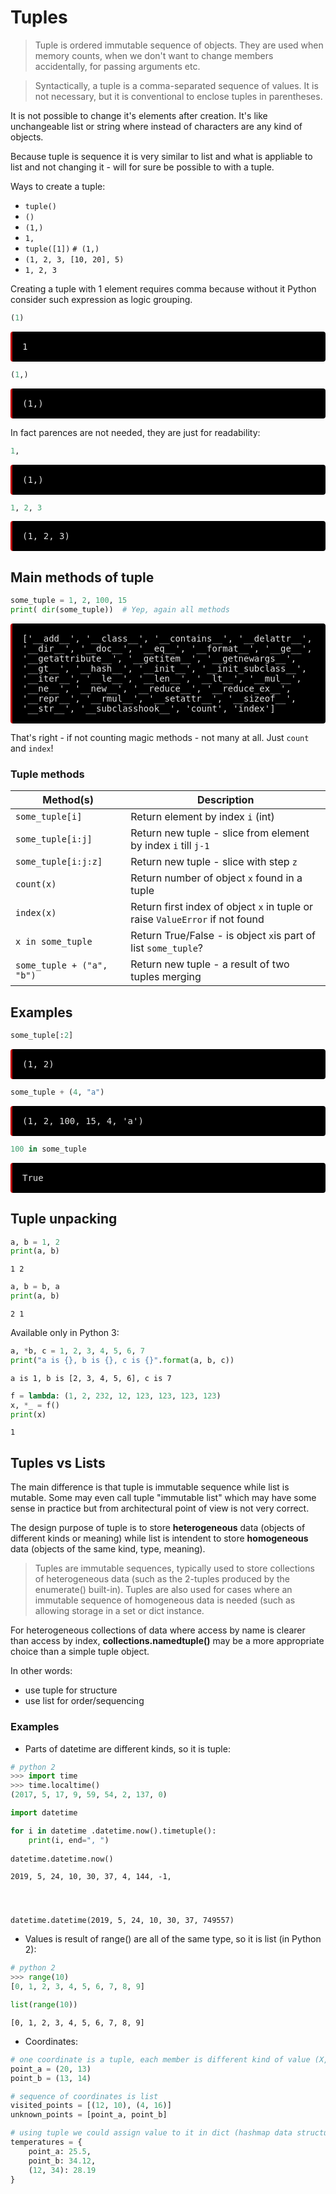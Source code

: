 # Tuples

> Tuple is ordered immutable sequence of objects. They are used when memory counts, when we don't want to change members accidentally, for passing arguments etc.

> Syntactically, a tuple is a comma-separated sequence of values. It is not necessary, but it is conventional to enclose tuples in parentheses.

It is not possible to change it's elements after creation. It's like unchangeable list or string where instead of characters are any kind of objects.

Because tuple is sequence it is very similar to list and what is appliable to list and not changing it - will for sure be possible to with a tuple.

Ways to create a tuple:
* ```tuple()```
* ```()```
* ```(1,)```
* `1,`
* `tuple([1])`  `# (1,)`
* ```(1, 2, 3, [10, 20], 5)```
* `1, 2, 3`

Creating a tuple with 1 element requires comma because without it Python consider such expression as logic grouping.


```python
(1)
```




<div><span style="display:block; white-space: pre-wrap; padding:16px; background-color: #000; color: #e2e2e2; font-family: Hack, Consolas, Menlo, Mono, monospace; border-left: .25em solid #bc0000; border-radius: 4px;">1</span></div>




```python
(1,)  
```




<div><span style="display:block; white-space: pre-wrap; padding:16px; background-color: #000; color: #e2e2e2; font-family: Hack, Consolas, Menlo, Mono, monospace; border-left: .25em solid #bc0000; border-radius: 4px;">(1,)</span></div>



In fact parences are not needed, they are just for readability:


```python
1,
```




<div><span style="display:block; white-space: pre-wrap; padding:16px; background-color: #000; color: #e2e2e2; font-family: Hack, Consolas, Menlo, Mono, monospace; border-left: .25em solid #bc0000; border-radius: 4px;">(1,)</span></div>




```python
1, 2, 3
```




<div><span style="display:block; white-space: pre-wrap; padding:16px; background-color: #000; color: #e2e2e2; font-family: Hack, Consolas, Menlo, Mono, monospace; border-left: .25em solid #bc0000; border-radius: 4px;">(1, 2, 3)</span></div>



## Main methods of tuple


```python
some_tuple = 1, 2, 100, 15
print( dir(some_tuple))  # Yep, again all methods
```

<div><span style="display:block; white-space: pre-wrap; padding:16px; background-color: #000; color: #e2e2e2; font-family: Hack, Consolas, Menlo, Mono, monospace; border-left: .25em solid #bc0000; border-radius: 4px;">['__add__', '__class__', '__contains__', '__delattr__', '__dir__', '__doc__', '__eq__', '__format__', '__ge__', '__getattribute__', '__getitem__', '__getnewargs__', '__gt__', '__hash__', '__init__', '__init_subclass__', '__iter__', '__le__', '__len__', '__lt__', '__mul__', '__ne__', '__new__', '__reduce__', '__reduce_ex__', '__repr__', '__rmul__', '__setattr__', '__sizeof__', '__str__', '__subclasshook__', 'count', 'index']</span></div>


That's right - if not counting magic methods - not many at all. Just ```count``` and ```index```!

### Tuple methods

| Method(s)               |  Description                                                                              |
|-------------------------|-------------------------------------------------------------------------------------------|
| ```some_tuple[i]```     | Return element by index ```i``` (int)
| ```some_tuple[i:j]```   | Return new tuple - slice from element by index ```i``` till ```j-1```
| ```some_tuple[i:j:z]```  | Return new tuple - slice with step ```z```
| ```count(x)```          | Return number of object ```x``` found in a tuple
| ```index(x)```          | Return first index of object ```x``` in tuple or raise `ValueError` if not found
| ```x in some_tuple```   | Return True/False - is object ```x```is part of list ```some_tuple```?
| ```some_tuple + ("a", "b") ``` | Return new tuple - a result of two tuples merging

## Examples


```python
some_tuple[:2]
```




<div><span style="display:block; white-space: pre-wrap; padding:16px; background-color: #000; color: #e2e2e2; font-family: Hack, Consolas, Menlo, Mono, monospace; border-left: .25em solid #bc0000; border-radius: 4px;">(1, 2)</span></div>




```python
some_tuple + (4, "a")
```




<div><span style="display:block; white-space: pre-wrap; padding:16px; background-color: #000; color: #e2e2e2; font-family: Hack, Consolas, Menlo, Mono, monospace; border-left: .25em solid #bc0000; border-radius: 4px;">(1, 2, 100, 15, 4, 'a')</span></div>




```python
100 in some_tuple
```




<div><span style="display:block; white-space: pre-wrap; padding:16px; background-color: #000; color: #e2e2e2; font-family: Hack, Consolas, Menlo, Mono, monospace; border-left: .25em solid #bc0000; border-radius: 4px;">True</span></div>



## Tuple unpacking


```python
a, b = 1, 2 
print(a, b)
```

    1 2



```python
a, b = b, a
print(a, b)
```

    2 1


Available only in Python 3:


```python
a, *b, c = 1, 2, 3, 4, 5, 6, 7
print("a is {}, b is {}, c is {}".format(a, b, c))
```

    a is 1, b is [2, 3, 4, 5, 6], c is 7



```python
f = lambda: (1, 2, 232, 12, 123, 123, 123, 123)
x, *_ = f()
print(x)
```

    1


## Tuples vs Lists


The main difference is that tuple is immutable sequence while list is mutable. Some may even call tuple "immutable list" which may have some sense in practice but from architectural point of view is not very correct.

The design purpose of tuple is to store **heterogeneous** data (objects of different kinds or meaning) while list is intendent to store **homogeneous** data (objects of the same kind, type, meaning). 

> Tuples are immutable sequences, typically used to store collections of heterogeneous data (such as the 2-tuples produced by the enumerate() built-in). Tuples are also used for cases where an immutable sequence of homogeneous data is needed (such as allowing storage in a set or dict instance.

For heterogeneous collections of data where access by name is clearer than access by index, **collections.namedtuple()** may be a more appropriate choice than a simple tuple object.

In other words:
* use tuple for structure
* use list for order/sequencing

### Examples

* Parts of datetime are different kinds, so it is tuple:

```python
# python 2
>>> import time
>>> time.localtime()
(2017, 5, 17, 9, 59, 54, 2, 137, 0)
```


```python
import datetime

for i in datetime .datetime.now().timetuple():
    print(i, end=", ")
    
datetime.datetime.now()
```

    2019, 5, 24, 10, 30, 37, 4, 144, -1, 




    datetime.datetime(2019, 5, 24, 10, 30, 37, 749557)



* Values is result of range() are all of the same type, so it is list (in Python 2):

```python
# python 2
>>> range(10)
[0, 1, 2, 3, 4, 5, 6, 7, 8, 9]
```


```python
list(range(10))
```




    [0, 1, 2, 3, 4, 5, 6, 7, 8, 9]



* Coordinates:

```python
# one coordinate is a tuple, each member is different kind of value (X, Y)
point_a = (20, 13)
point_b = (13, 14)

# sequence of coordinates is list
visited_points = [(12, 10), (4, 16)]
unknown_points = [point_a, point_b]

# using tuple we could assign value to it in dict (hashmap data structure)
temperatures = {
    point_a: 25.5,
    point_b: 34.12,
    (12, 34): 28.19
}
```